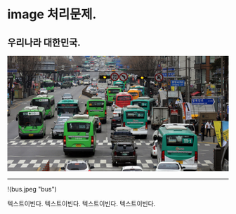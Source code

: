 # image 처리문제.

## 우리나라 대한민국.

![텍스트](bus.jpeg "bus")

-----------------------
!(bus.jpeg "bus")

텍스트이빈다.
텍스트이빈다.
텍스트이빈다.
텍스트이빈다.
